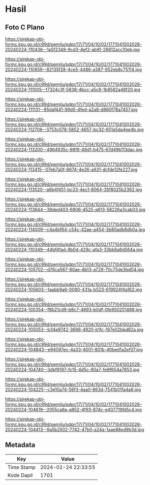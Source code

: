 # Hasil

## Foto C Plano

https://sirekap-obj-formc.kpu.go.id/c99d/pemilu/pdpr/17/71/04/10/02/1771041002026-20240224-110436--1a5f2348-9cd3-4ef2-ab91-28812acc10eb.jpg

https://sirekap-obj-formc.kpu.go.id/c99d/pemilu/pdpr/17/71/04/10/02/1771041002026-20240224-110659--82135f28-4ce5-4486-a387-952eb8c75114.jpg

https://sirekap-obj-formc.kpu.go.id/c99d/pemilu/pdpr/17/71/04/10/02/1771041002026-20240224-111005--f7324c3f-5638-4bcc-a5c8-1b6582a48f20.jpg

https://sirekap-obj-formc.kpu.go.id/c99d/pemilu/pdpr/17/71/04/10/02/1771041002026-20240224-111131--85daf441-99d0-4fed-a2a8-d860f78a7457.jpg

https://sirekap-obj-formc.kpu.go.id/c99d/pemilu/pdpr/17/71/04/10/02/1771041002026-20240224-112706--3753c078-5852-4657-bc32-651a5da4ee4b.jpg

https://sirekap-obj-formc.kpu.go.id/c99d/pemilu/pdpr/17/71/04/10/02/1771041002026-20240224-113200--4964935c-98f8-48d1-b475-67d49b113dac.jpg

https://sirekap-obj-formc.kpu.go.id/c99d/pemilu/pdpr/17/71/04/10/02/1771041002026-20240224-113415--07eb7a0f-8674-4e26-a631-dcfde12fe227.jpg

https://sirekap-obj-formc.kpu.go.id/c99d/pemilu/pdpr/17/71/04/10/02/1771041002026-20240224-113520--a6b4f451-bc33-4ec1-8064-35f8025b2362.jpg

https://sirekap-obj-formc.kpu.go.id/c99d/pemilu/pdpr/17/71/04/10/02/1771041002026-20240224-113644--38ded403-6906-4525-a613-58226a3cab03.jpg

https://sirekap-obj-formc.kpu.go.id/c99d/pemilu/pdpr/17/71/04/10/02/1771041002026-20240224-114009--c4a4bf64-c54c-42ae-a454-3b80adb8db0a.jpg

https://sirekap-obj-formc.kpu.go.id/c99d/pemilu/pdpr/17/71/04/10/02/1771041002026-20240224-110349--44bf4fad-9b0d-429c-afa3-33bb6a6d564a.jpg

https://sirekap-obj-formc.kpu.go.id/c99d/pemilu/pdpr/17/71/04/10/02/1771041002026-20240224-105702--d76ca567-80ae-4b13-a729-70c75de3bd04.jpg

https://sirekap-obj-formc.kpu.go.id/c99d/pemilu/pdpr/17/71/04/10/02/1771041002026-20240224-105603--1aabb9a6-0090-431a-b523-619924f4a162.jpg

https://sirekap-obj-formc.kpu.go.id/c99d/pemilu/pdpr/17/71/04/10/02/1771041002026-20240224-105354--f8b21cd9-b8c7-4893-b0df-0fe950251488.jpg

https://sirekap-obj-formc.kpu.go.id/c99d/pemilu/pdpr/17/71/04/10/02/1771041002026-20240224-105053--b34e9742-3686-4920-b1fc-187e02bbd82a.jpg

https://sirekap-obj-formc.kpu.go.id/c99d/pemilu/pdpr/17/71/04/10/02/1771041002026-20240224-104843--e94097ec-4a33-4001-801b-40bed1a2ef07.jpg

https://sirekap-obj-formc.kpu.go.id/c99d/pemilu/pdpr/17/71/04/10/02/1771041002026-20240224-104740--3dbf8197-fc15-4d5c-80a7-fe8f654a7853.jpg

https://sirekap-obj-formc.kpu.go.id/c99d/pemilu/pdpr/17/71/04/10/02/1771041002026-20240224-104225--c3e10a74-56f3-4aa0-863d-7541b01fa4a6.jpg

https://sirekap-obj-formc.kpu.go.id/c99d/pemilu/pdpr/17/71/04/10/02/1771041002026-20240224-104619--2055ca8a-a852-4f93-874c-e407719fd5c4.jpg

https://sirekap-obj-formc.kpu.go.id/c99d/pemilu/pdpr/17/71/04/10/02/1771041002026-20240224-104413--9a5b2932-7742-47b0-a24a-1aae88ed9b3d.jpg


## Metadata

| Key        | Value               |
| ---------- | ------------------- |
| Time Stamp | 2024-02-24 22:33:55 |
| Kode Dapil | 1701                |



